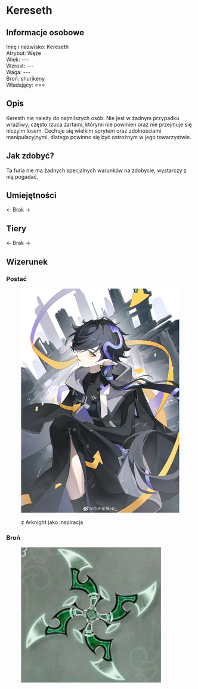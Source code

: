 # Kereseth

## Informacje osobowe

Imię i nazwisko: Kereseth\
Atrybut: Węże\
Wiek: ---\
Wzrost: ---\
Waga: ---\
Broń: shurikeny\
Władający: ===

## Opis

Keresth nie należy do najmilszych osób. Nie jest w żadnym przypadku wrażliwy, często rzuca żartami, którymi nie powinien oraz nie przejmuje się niczyim losem. Cechuje się wielkim sprytem oraz zdolnościami manipulacyjnymi, dlatego powinno się być ostrożnym w jego towarzystwie.

## Jak zdobyć?

Ta furia nie ma żadnych specjalnych warunków na zdobycie, wystarczy z nią pogadać.

## Umiejętności

<- Brak ->

## Tiery

<- Brak ->

## Wizerunek

### Postać

<figure><img src="../../.gitbook/assets/__corroserum_arknights_drawn_by_huazihuazihz__sample-bcce4103ad3d79f0e3ab744cde65264b.jpg" alt="" width="563"><figcaption><p>z Arknight jako inspiracja</p></figcaption></figure>

### Broń

<figure><img src="../../.gitbook/assets/image (11) (1).png" alt="" width="375"><figcaption></figcaption></figure>
